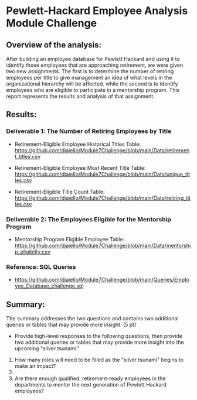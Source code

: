 # Pewlett-Hackard Employee Analysis Module Challenge

## Overview of the analysis:
After building an employee database for Pewlett Hackard and using it to identify those employees that are approaching retirement, we were given two new assignments. The first is to determine the number of retiring employees per title to give management an idea of what levels in the organizational hierarchy will be affected. while the second is to identify employees who are eligible to participate in a mentorship program. This report represents the results and analysis of that assignment.


## Results:
### Deliverable 1: The Number of Retiring Employees by Title

- Retirement-Eligible Employee Historical Titles Table:
        https://github.com/djaiello/Module7Challenge/blob/main/Data/retirement_titles.csv

- Retirement-Eligible Employee Most Recent Title Table:
        https://github.com/djaiello/Module7Challenge/blob/main/Data/unique_titles.csv

- Retirement-Eligible Title Count Table: 
        https://github.com/djaiello/Module7Challenge/blob/main/Data/retiring_titles.csv

### Deliverable 2: The Employees Eligible for the Mentorship Program

- Mentorship Program Eligible Employee Table:
        https://github.com/djaiello/Module7Challenge/blob/main/Data/mentorship_eligibilty.csv

### Reference: SQL Queries

  - https://github.com/djaiello/Module7Challenge/blob/main/Queries/Employee_Database_challenge.sql


## Summary:

The summary addresses the two questions and contains two additional queries or tables that may provide more insight. (5 pt)

- Provide high-level responses to the following questions, then provide two additional queries or tables that may provide more insight into the upcoming "silver tsunami."

1. How many roles will need to be filled as the "silver tsunami" begins to make an impact?
2. 
3. Are there enough qualified, retirement-ready employees in the departments to mentor the next generation of Pewlett Hackard employees?


